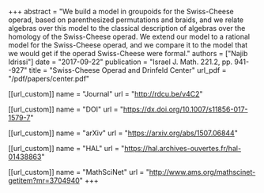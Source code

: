 +++
abstract = "We build a model in groupoids for the Swiss-Cheese operad, based on parenthesized permutations and braids, and we relate algebras over this model to the classical description of algebras over the homology of the Swiss-Cheese operad. We extend our model to a rational model for the Swiss-Cheese operad, and we compare it to the model that we would get if the operad Swiss-Cheese were formal."
authors = ["Najib Idrissi"]
date = "2017-09-22"
publication = "Israel J. Math. 221.2, pp. 941--927"
title = "Swiss-Cheese Operad and Drinfeld Center"
url_pdf = "/pdf/papers/center.pdf"

[[url_custom]]
name = "Journal"
url = "http://rdcu.be/v4C2"

[[url_custom]]
name = "DOI"
url = "https://dx.doi.org/10.1007/s11856-017-1579-7"

[[url_custom]]
name = "arXiv"
url = "https://arxiv.org/abs/1507.06844"

[[url_custom]]
name = "HAL"
url = "https://hal.archives-ouvertes.fr/hal-01438863"

[[url_custom]]
name = "MathSciNet"
url = "http://www.ams.org/mathscinet-getitem?mr=3704940"
+++
